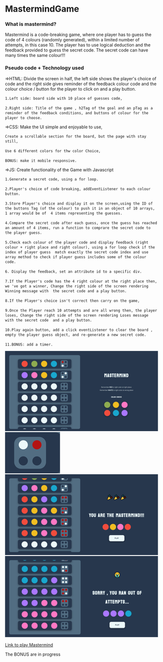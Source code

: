 # MastermindGame

<h3>What is mastermind?</h3>

Mastermind is a code-breaking game, where one player has to guess the code of 4 colours (randomly generated), within a limited number of attempts, in this case 10. 
The player has to use logical deduction and the feedback provided to guess the secret code.
The secret code can have many times the same colour!!!

<h3>Pseudo code + Technology used</h3>

=>HTML: Divide the screen in half, the left side shows the player's choice of code and the right side gives reminder of the feedback colour code and the colour choice 	/ button for the player to click on and a play button.
 
	1.Left side: board side with 10 place of guesses code,
 
	2.Right side: Title of the game , h2Tag of the goal and an pTag as a reminder of the feedback conditions, and buttons of colour for the player to choose.
	

=>CSS: 	Make the UI simple and enjoyable to use,

	Create a scrollable section for the board, but the page with stay still,

  	Use 6 different colors for thw color Choice,

	BONUS: make it mobile responsive.

=>JS:  	Create functionality of the Game with Javascript
	
 	1.Generate a secret code, using a for loop.

	2.Player's choice of code breaking, addEventListener to each colour button.
 
	3.Store Player's choice and display it on the screen,using the ID of the buttons Tag (of the colour) to push it in an object of 10 arrays, 1 array would be of 	4 items representing the guesses.
 
	4.Compare the secret code after each guess, once the guess has reached an amount of 4 items, run a function to comprare the secret code to the player guess.
 
	5.Check each colour of the player code and display feedback (right colour + right place and right colour), using a for loop check if the index of player guess 	match exactly the secret code index and use array method to check if player guess includes some of the colour code.
 
	6. Display the feedback, set an attribute id to a specific div.
 
	7.If the Player's code has the 4 right colour at the right place then, we 've got a winner, Change the right side of the screen rendering Winning message with 	the secret code and a play button.
 
	8.If the Player's choice isn't correct then carry on the game,
 
	9.Once the Player reach 10 attempts and are all wrong then, the player loses, Change the right side of the screen rendering Loses message with the secret code 	and a play button.
 
	10.Play again button, add a click eventListener to clear the board , empty the player guess object, and re-generate a new secret code.

	11.BONUS: add a timer.



<img src="./image/MastermindImg1.png" alt="screenshot of mastermind game" />

<img src="./image/MastermindFeedback.png" alt="screenshot of feedback in mastermind"/>

<img src="./image/MastermindWinCon.png" alt="screenshot of mastermind game" />

<img src="./image/MasterminsLoseCon.png" alt="screenshot of mastermind game" />


<a href="https://agathelouiselav.github.io/MastermindGame/">Link to play Mastermind</a>

The BONUS are in progress
